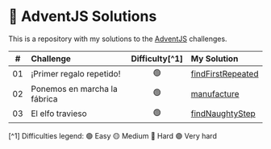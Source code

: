 # 🎄 AdventJS Solutions

This is a repository with my solutions to the [AdventJS](https://adventjs.dev/) challenges.

|  #  | Challenge                             | Difficulty[^1]  | My Solution                                               |
| :-: | :--------------------------------     | :--------:      | :------------------------------------------------------   |
| 01  | ¡Primer regalo repetido!              |     🟢          | [findFirstRepeated](/src/2023-01/findFirstRepeated.ts)    |
| 02  | Ponemos en marcha la fábrica          |     🟢          | [manufacture](/src/2023-02/manufacture.ts)                |
| 03  | El elfo travieso                      |     🟢          | [findNaughtyStep](/src/2023-03/findNaughtyStep.ts)        |

[^1] Difficulties legend: 🟢 Easy 🟡 Medium 🔴 Hard 🟣 Very hard
